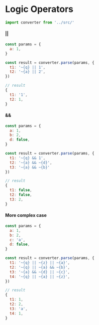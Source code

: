 # Logic Operators

```javascript
import converter from '../src/'
```

#### ||

```javascript
const params = {
  a: 1,
}

const result = converter.parse(params, {
  t1: '~{q} || 1',
  t2: '~{a} || 2',
})

// result
{
  t1: '1',
  t2: 1,
}
```

#### &&

```javascript
const params = {
  a: 1,
  b: 2,
  d: false,
}

const result = converter.parse(params, {
  t1: '~{q} && 1',
  t2: '~{a} && ~{d}',
  t3: '~{a} && ~{b}'
})

// result
{
  t1: false,
  t2: false,
  t3: 2,
}
```

#### More complex case

```javascript
const params = {
  a: 1,
  b: 2,
  c: 'a',
  d: false,
}

const result = converter.parse(params, {
  t1: '~{q} || ~{z} || ~{a}',
  t2: '~{q} || ~{a} && ~{b}',
  t3: '~{a} && ~{d} || ~{c}',
  t4: '~{q} || ~{a} || ~{z}',
})

// result
{
  t1: 1,
  t2: 2,
  t3: 'a',
  t4: 1,
}
```